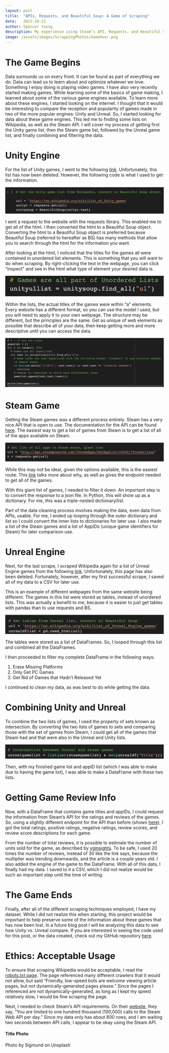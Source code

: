 ```yaml
---
layout: post
title:  "APIs, Requests, and Beautiful Soup: A Game of Scraping"
date:   2022-10-21
author: Spencer Young
description: My experience using Steam’s API, Requests, and Beautiful Soup to gather data to compare games made in Unity game engine vs. Unreal engine.
image: /assets/images/ScrappingPhotos/GameOver.png
---
```


# The Game Begins

Data surrounds us on every front. It can be found as part of everything we do. Data can lead us to learn about and optimize whatever we love. Something I enjoy doing is playing video games. I have also very recently started making games. While learning some of the basics of game making, I learned about some of the various game engines available. To learn more about these engines, I started looking on the internet. I thought that it would be interesting to compare the reception and popularity of games made in two of the more popular engines: Unity and Unreal. So, I started looking for data about these game engines. This led me to finding some lists on Wikipedia, as well as the Steam API. I will cover my process of getting first the Unity game list, then the Steam game list, followed by the Unreal game list, and finally combining and filtering the data. 

# Unity Engine

For the list of Unity games, I went to the following [link](https://en.wikipedia.org/wiki/List_of_Unity_games). Unfortunately, this list has now been deleted. However, the following code is what I used to get the information. 

![Figure](https://github.com/SpencerYoung66/stat386-projects/raw/main/assets/images/ScrappingPhotos/UnityGamesRequest.png)

I sent a request to the website with the requests library. This enabled me to get all of the html. I then converted the html to a Beautiful Soup object. 
Converting the html to a Beautiful Soup object is preferred because Beautiful Soup (referred to hereafter as BS) has many methods that allow you to search through the html for the information you want. 

After looking at the html, I noticed that the titles for the games all were contained in unordered list elements. This is something that you will want to do when scraping. By right-clicking the text in the webpage, you can click “inspect” and see in the html what type of element your desired data is. 

![Figure](https://github.com/SpencerYoung66/stat386-projects/raw/main/assets/images/ScrappingPhotos/UnorderedLists.png)

Within the lists, the actual titles of the games were within “a” elements. Every website has a different format, so you can use the model I used, but you will need to apply it to your own webpage. The structure may be different, but the principles are the same. Get as unique of web elements as possible that describe all of your data, then keep getting more and more descriptive until you can access the data. 

![Figure](https://github.com/SpencerYoung66/stat386-projects/raw/main/assets/images/ScrappingPhotos/AElements.png)

# Steam Game

Getting the Steam games was a different process entirely. Steam has a very nice API that is open to use. The documentation for the API can be found [here](https://partner.steamgames.com/doc/home). The easiest way to get a list of games from Steam is to get a list of all of the apps available on Steam. 

![Figure](https://github.com/SpencerYoung66/stat386-projects/raw/main/assets/images/ScrappingPhotos/GetAllSteam.png)

While this may not be ideal, given the options available, this is the easiest route. This [link](https://stackoverflow.com/questions/46330864/steam-api-all-games) talks more about why, as well as gives the endpoint needed to get all of the games. 

With this giant list of games, I needed to filter it down. An important step is to convert the response to a json file. In Python, this will show up as a dictionary. For me, this was a triple-nested dictionary/list. 

Part of the data cleaning process involves making the data, even data from APIs, usable. For me, I ended up looping through the outer dictionary and list so I could convert the inner lists to dictionaries for later use. I also made a list of the Steam games and a list of AppIDs (unique game identifiers for Steam) for later comparison use. 

# Unreal Engine

Next, for the last scrape, I scraped Wikipedia again for a list of Unreal Engine games from the following [link](https://en.wikipedia.org/wiki/List_of_Unreal_Engine_games). Unfortunately, this page has also been deleted. Fortunately, however, after my first successful scrape, I saved all of my data to a CSV for later use. 

This is an example of different webpages from the same website being different. The games in this list were stored as tables, instead of unordered lists. This was actually a benefit to me, because it is easier to just get tables with pandas than to use requests and BS.

![Figure](https://github.com/SpencerYoung66/stat386-projects/raw/main/assets/images/ScrappingPhotos/ReadHTML.png)

The tables were stored as a list of DataFrames. So, I looped through this list and combined all the DataFrames.

I then proceeded to filter my complete DataFrame in the following ways:

1.	Erase Missing Platforms 
2.	Only Get PC Games
3.	Get Rid of Games that Hadn’t Released Yet

I continued to clean my data, as was best to do while getting the data. 

# Combining Unity and Unreal

To combine the two lists of games, I used the property of sets known as intersection. By converting the two lists of games to sets and comparing those with the set of games from Steam, I could get all of the games that Steam had and that were also in the Unreal and Unity lists. 

![Figure](https://github.com/SpencerYoung66/stat386-projects/raw/main/assets/images/ScrappingPhotos/Sets.png)

Then, with my finished game list and appID list (which I was able to make due to having the game list), I was able to make a DataFrame with these two lists.


# Getting Game Review Info

Now, with a DataFrame that contains game titles and appIDs, I could request the information from Steam’s API for the ratings and reviews of the games. So, using a slightly different endpoint for the API than before (shown [here](https://stackoverflow.com/questions/53451458/get-positive-and-negative-review-from-steam-api)), I got the total ratings, positive ratings, negative ratings, review scores, and review score descriptions for each game. 

From the number of total reviews, it is possible to estimate the number of units sold for the game, as described by [vginsights](https://vginsights.com/insights/article/how-to-estimate-steam-video-game-sales). To be safe, I used 20 times the number of reviews, instead of 30 like the link says, because the multiplier was trending downwards, and the article is a couple years old. I also added the engine of the game to the DataFrame. With all of this data, I finally had my data. I saved to it a CSV, which I did not realize would be such an important step until the time of writing. 


# The Game Ends

Finally, after all of the different scraping techniques employed, I have my dataset. While I did not realize this when starting, this project would be important to help preserve some of the information about these games that has now been lost. In a future blog post I will be analyzing this data to see how Unity vs. Unreal compare. If you are interested in seeing the code used for this post, or the data created, check out my GitHub repository [here](https://github.com/SpencerYoung66/UnityUnrealSteamData).

# Ethics: Acceptable Usage

To ensure that scraping Wikipedia would be acceptable, I read the [robots.txt page](https://en.wikipedia.org/robots.txt). The page referenced many different crawlers that it would not allow, but said “Friendly, low-speed bots are welcome viewing article pages, but not dynamically-generated pages please.” Since the pages I referenced are not dynamically-generated, as long as I kept my speed relatively slow, I would be fine scraping the page.

Next, I needed to check Steam’s API requirements. On their [website](https://steamcommunity.com/dev/apiterms#:~:text=You%20are%20limited%20to%20one,these%20API%20Terms%20of%20Use), they say, “You are limited to one hundred thousand (100,000) calls to the Steam Web API per day.” Since my data only has about 800 rows, and I am waiting two seconds between API calls, I appear to be okay using the Steam API.



#### Title Photo
Photo by Sigmund on Unsplash
  



